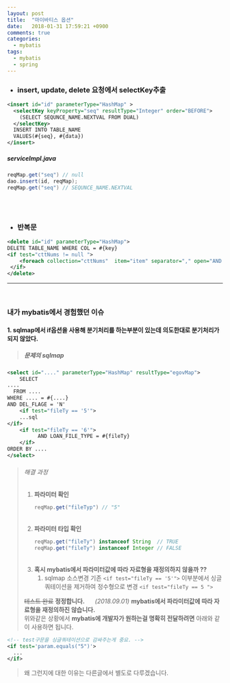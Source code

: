 ```yaml
---
layout: post
title:  "마이바티스 옵션"
date:   2018-01-31 17:59:21 +0900
comments: true
categories:
  - mybatis
tags:
  - mybatis
  - spring
---
```


- ### insert, update, delete 요청에서 selectKey추출

```xml
<insert id="id" parameterType="HashMap" >
  <selectKey keyProperty="seq" resultType="Integer" order="BEFORE">
    (SELECT SEQUNCE_NAME.NEXTVAL FROM DUAL)
  </selectKey>
  INSERT INTO TABLE_NAME
  VALUES(#{seq}, #{data})
</insert>
```
##### serviceImpl.java
```java
reqMap.get("seq") // null
dao.insert(id, reqMap);
reqMap.get("seq") // SEQUNCE_NAME.NEXTVAL  
```
<br><br>

- ### 반복문  

```xml
<delete id="id" parameterType="HashMap">
DELETE TABLE_NAME WHERE COL = #{key}
<if test="cttNums != null ">
    <foreach collection="cttNums"  item="item" separator="," open="AND CTT_NUM NOT IN (" close=")">#{item}</foreach>
 </if>
</delete>
```

----
<br>

### 내가 mybatis에서 경험했던 이슈

#### 1. sqlmap에서 if옵션을 사용해 분기처리를 하는부분이 있는데 의도한대로 분기처리가 되지 않았다.
> ##### 문제의 sqlmap
```xml
<select id="...." parameterType="HashMap" resultType="egovMap">
    SELECT
....
  FROM ....
WHERE .... = #{....}
AND DEL_FLAGE = 'N'
    <if test="fileTy == '5'">
    ...sql
</if>
    <if test="fileTy == '6'">
          AND LOAN_FILE_TYPE = #{fileTy}
    </if>
ORDER BY ....
</select>
```

> ###### 해결 과정
> 1. **파라미터 확인**
>     ```java
>     reqMap.get("fileTyp") // "5"
>     ```
>    <br>
> 2. **파라미터 타입 확인**
>     ```java
>     reqMap.get("fileTy") instanceof String  // TRUE
>     reqMap.get("fileTy") instanceof Integer // FALSE
>     ```
>    <br>
> 3. **혹시 mybatis에서 파라미터값에 따라 자료형을 재정의하지 않을까 ??**
>     1. sqlmap 소스변경 기존 `<if test="fileTy == '5'">` 이부분에서 싱글쿼테이션을 제거하여 정수형으로 변경 `<if test="fileTy == 5 ">`
>
>
>~~테스트 완료~~
>**정정합니다.** <span style="margin-right:20px;"></span>_(2018.09.01)_
> **mybatis에서 파라미터값에 따라 자료형을 재정의하진 않습니다.**<br>
> 위와같은 상황에서 **mybatis에 개발자가 원하는걸 명확히 전달하려면** 아래와 같이 사용하면 됩니다.<br>

```xml
<!-- test구문을 싱글쿼테이션으로 감싸주는게 중요. -->
<if test='param.equals("5")'>
  ...
</if>
```
>왜 그런지에 대한 이유는 다른글에서 별도로 다루겠습니다.
